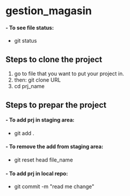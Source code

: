 # gestion_magasin

#### - To see file status:

- git status

## Steps to clone the project

1. go to file that you want to put your project in.
2. then: git clone URL
3. cd prj_name

## Steps to prepar the project

#### - To add prj in staging area:

- git add .

#### - To remove the add from staging area:

- git reset head file_name

#### - To add prj in local repo:

- git commit -m "read me change"
